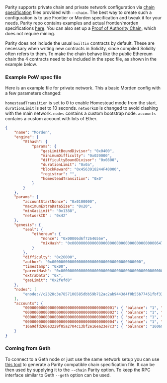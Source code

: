 Parity supports private chain and private network configuration via [chain specification](https://github.com/ethereum/wiki/wiki/Ethereum-Chain-Spec-Format) files provided with `--chain`. The best way to create such a configuration is to use Frontier or Morden specification and tweak it for your needs. Parity repo contains examples and actual frontier/morden specifications [here](https://github.com/ethcore/parity/tree/master/ethcore/res/ethereum). You can also set up a [Proof of Authority Chain](https://github.com/ethcore/parity/wiki/Proof-of-Authority-Chains), which does not require mining.

Parity does not include the usual `builtin` contracts by default. These are necessary when writing new contracts in Solidity, since compiled Solidity often refers to them. To make the chain behave like the public Ethereum chain the 4 contracts need to be included in the spec file, as shown in the example below.

### Example PoW spec file

Here is an example file for private network. This a basic Morden config with a few parameters changed:

`homesteadTransition` is set to 0 to enable Homestead mode from the start.
`durationLimit` is set to 10 seconds.
`networkID` is changed to avoid clashing with the main network.
`nodes` contains a custom bootstrap node.
`accounts` contains a custom account with lots of Ether.

```json
{
	"name": "Morden",
	"engine": {
		"Ethash": {
			"params": {
				"gasLimitBoundDivisor": "0x0400",
				"minimumDifficulty": "0x020000",
				"difficultyBoundDivisor": "0x0800",
				"durationLimit": "0x0a",
				"blockReward": "0x4563918244F40000",
				"registrar": "",
				"homesteadTransition": "0x0"
			}
		}
	},
	"params": {
		"accountStartNonce": "0x0100000",
		"maximumExtraDataSize": "0x20",
		"minGasLimit": "0x1388",
		"networkID" : "0x42"
	},
	"genesis": {
		"seal": {
			"ethereum": {
				"nonce": "0x00006d6f7264656e",
				"mixHash": "0x00000000000000000000000000000000000000647572616c65787365646c6578"
			}
		},
		"difficulty": "0x20000",
		"author": "0x0000000000000000000000000000000000000000",
		"timestamp": "0x00",
		"parentHash": "0x0000000000000000000000000000000000000000000000000000000000000000",
		"extraData": "0x",
		"gasLimit": "0x2fefd8"
	},
	"nodes": [
		"enode://c2328c3e7857106585dbb59b712ac2ab9443d4f0b55b77451fbf33c0dda58b882f0683c4c9222cbf8d1d6893e7f926d487630810202a2c75ec6dd996dbe84715@192.168.0.12:30303"
	],
	"accounts": {
		"0000000000000000000000000000000000000001": { "balance": "1", "nonce": "1048576", "builtin": { "name": "ecrecover", "pricing": { "linear": { "base": 3000, "word": 0 } } } },
		"0000000000000000000000000000000000000002": { "balance": "1", "nonce": "1048576", "builtin": { "name": "sha256", "pricing": { "linear": { "base": 60, "word": 12 } } } },
		"0000000000000000000000000000000000000003": { "balance": "1", "nonce": "1048576", "builtin": { "name": "ripemd160", "pricing": { "linear": { "base": 600, "word": 120 } } } },
		"0000000000000000000000000000000000000004": { "balance": "1", "nonce": "1048576", "builtin": { "name": "identity", "pricing": { "linear": { "base": 15, "word": 3 } } } },
		"16a9dfd266e3229f05a2704c13bf2e16ea23e7c3": { "balance": "1606938044258990275541962092341162602522202993782792835301376", "nonce": "1048576" }
	}
}
```

### Coming from Geth
To connect to a Geth node or just use the same network setup you can use [this tool](https://github.com/keorn/parity-spec) to generate a Parity compatible chain specification file. It can be then used by supplying it to the `--chain` Parity option.
To keep the RPC interface similar to Geth `--geth` option can be used.